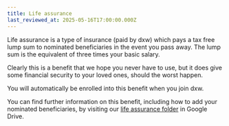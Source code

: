 ```yaml
---
title: Life assurance
last_reviewed_at: 2025-05-16T17:00:00.000Z
---
```

Life assurance is a type of insurance (paid by dxw) which pays a tax free lump sum to nominated beneficiaries in the event you pass away. The lump sum is the equivalent of three times your basic salary.

Clearly this is a benefit that we hope you never have to use, but it does give some financial security to your loved ones, should the worst happen.

You will automatically be enrolled into this benefit when you join dxw.

You can find further information on this benefit, including how to add your nominated beneficiaries, by visiting our [life assurance folder](https://drive.google.com/drive/folders/1O8f_I3vMyVeVLavkC-yStIm2Ma5tuZWH) in Google Drive.
